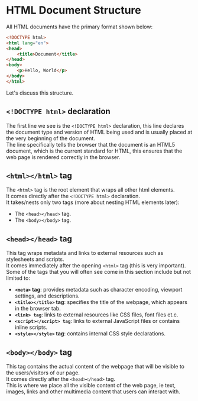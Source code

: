 # HTML Document Structure

All HTML documents have the primary format shown below:

```HTML
<!DOCTYPE html>
<html lang="en">
<head>
    <title>Document</title>
</head>
<body>
    <p>Hello, World</p>
</body>
</html>
```

Let's discuss this structure.

## ```<!DOCTYPE html>``` declaration
The first line we see is the ```<!DOCTYPE html>``` declaration, this line declares the document type and version of HTML being used and is usually placed at the very beginning of the document.  
The line specifically tells the browser that the document is an HTML5 document, which is the current standard for HTML, this ensures that the web page is rendered correctly in the browser.

## ```<html></html>``` tag
The ```<html>``` tag is the root element that wraps all other html elements.  
It comes directly after the ```<!DOCTYPE html>``` declaration.  
It takes/nests only two tags (more about nesting HTML elements later):
- The ```<head></head>``` tag.
- The ```<body></body>``` tag.

## ```<head></head>``` tag
This tag wraps metadata and links to external resources such as stylesheets and scripts.  
It comes immediately after the opening ```<html>``` tag (this is very important).  
Some of the tags that you will often see come in this section include but not limited to:
- **```<meta>``` tag**: provides metadata such as character encoding, viewport settings, and descriptions.
- **```<title></title>``` tag**: specifies the title of the webpage, which appears in the browser tab.
- **```<link> tag```**: links to external resources like CSS files, font files et.c.
- **```<script></script> tag```**: links to external JavaScript files or contains inline scripts.
- **```<style></style>``` tag**: contains internal CSS style declarations.

## ```<body></body>``` tag
This tag contains the actual content of the webpage that will be visible to the users/visitors of our page.  
It comes directly after the ```<head></head>``` tag.  
This is where we place all the visible content of the web page, ie text, images, links and other multimedia content that users can interact with.